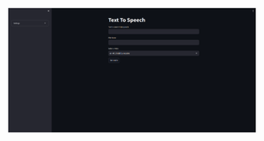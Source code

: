 <img src="https://github.com/CrimsonREwind/text2speech_webapp/blob/661a3785adb4720f6c6e1463c608e3acd4457774/sample/images/Screenshot%20from%202024-03-05%2007-27-06.png">

